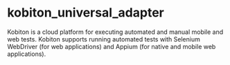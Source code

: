 # kobiton_universal_adapter
 Kobiton is a cloud platform for executing automated and manual mobile and web tests. Kobiton supports running automated tests with Selenium WebDriver (for web applications) and Appium (for native and mobile web applications).
